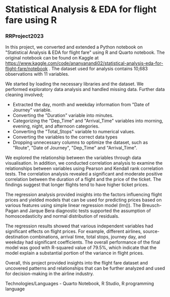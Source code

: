 # Statistical Analysis & EDA for flight fare using R
### RRProject2023

In this project, we converted and extended a Python notebook on "Statistical Analysis & EDA for flight fare" using R and Quarto notebook. The original notebook can be found on Kaggle at https://www.kaggle.com/code/ananyanandi02/statistical-analysis-eda-for-flight-fare/notebook . The dataset used for analysis contains 10,683 observations with 11 variables.

We started by loading the necessary libraries and the dataset. We performed exploratory data analysis and handled missing data. Further data cleaning involved;
- Extracted the day, month and weekday information from "Date of Journey" variable.
- Converting the "Duration" variable into minutes. 
- Categorizing the "Dep_Time" and "Arrival_Time" variables into morning, evening, night, and afternoon categories. 
- Converting the "Total_Stops" variable to numerical values.
- Converting the variables to the correct data types
- Dropping unnecessary columns to optimize the dataset, such as  "Route", "Date of Journey", "Dep_Time" and "Arrival_Time".

We explored the relationship between the variables through data visualisation. In addition, we conducted correlation analysis to examine the relationships between variables using Pearson and Kendall rank correlation tests. The correlation analysis revealed a significant and moderate positive correlation between the duration of a flight and the price of the ticket. The findings suggest that longer flights tend to have higher ticket prices. 

The regression analysis provided insights into the factors influencing flight prices and yielded models that can be used for predicting prices based on various features using simple linear regression model (lm()). The Breusch-Pagan and Jarque Bera diagnostic tests supported the assumption of homoscedasticity and normal distribution of residuals.

The regression results showed that various independent variables had significant effects on flight prices. For example, different airlines, source-destination combinations, arrival time, total stops, journey day, and weekday had significant coefficients. The overall performance of the final model was good with R-squared value of 79.5%, which indicate that the model explain a substantial portion of the variance in flight prices.

Overall, this project provided insights into the flight fare dataset and uncovered patterns and relationships that can be further analyzed and used for decision-making in the airline industry.


Technologies/Languages - Quarto Notebook, R Studio, R programming language
